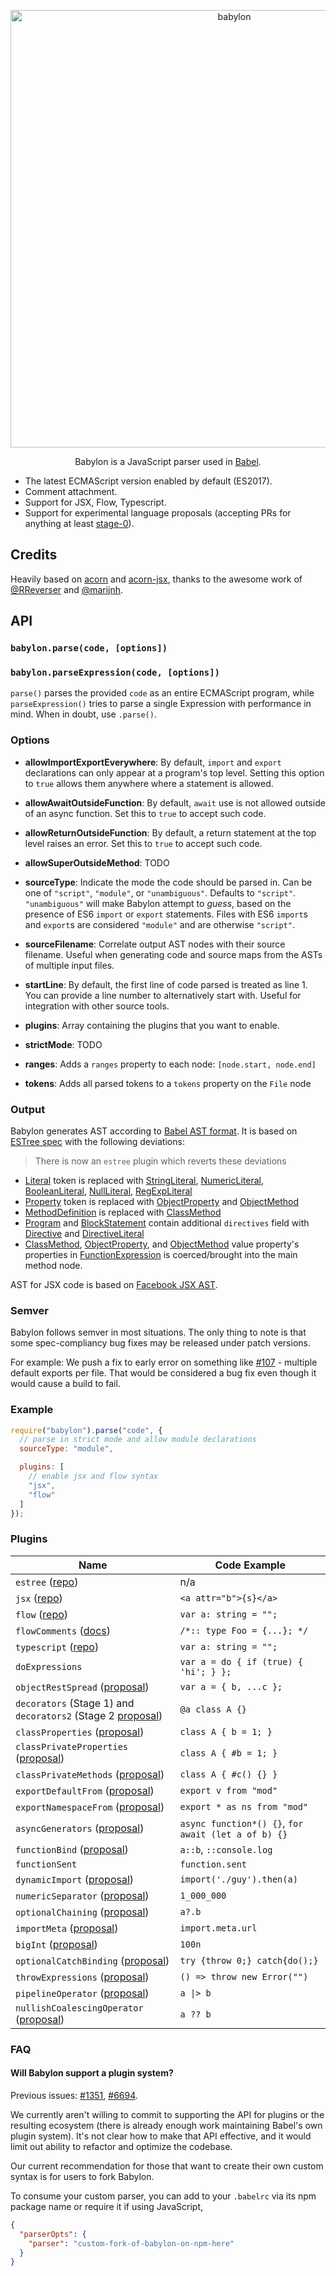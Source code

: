 <p align="center">
  <img alt="babylon" src="https://raw.githubusercontent.com/babel/logo/master/babylon.png" width="700">
</p>

<p align="center">
  Babylon is a JavaScript parser used in <a href="https://github.com/babel/babel">Babel</a>.
</p>

 - The latest ECMAScript version enabled by default (ES2017).
 - Comment attachment.
 - Support for JSX, Flow, Typescript.
 - Support for experimental language proposals (accepting PRs for anything at least [stage-0](https://github.com/tc39/proposals/blob/master/stage-0-proposals.md)).

## Credits

Heavily based on [acorn](https://github.com/marijnh/acorn) and [acorn-jsx](https://github.com/RReverser/acorn-jsx),
thanks to the awesome work of [@RReverser](https://github.com/RReverser) and [@marijnh](https://github.com/marijnh).

## API

### `babylon.parse(code, [options])`

### `babylon.parseExpression(code, [options])`

`parse()` parses the provided `code` as an entire ECMAScript program, while
`parseExpression()` tries to parse a single Expression with performance in
mind. When in doubt, use `.parse()`.

### Options

- **allowImportExportEverywhere**: By default, `import` and `export`
  declarations can only appear at a program's top level. Setting this
  option to `true` allows them anywhere where a statement is allowed.

- **allowAwaitOutsideFunction**: By default, `await` use is not allowed
  outside of an async function. Set this to `true` to accept such
  code.

- **allowReturnOutsideFunction**: By default, a return statement at
  the top level raises an error. Set this to `true` to accept such
  code.

- **allowSuperOutsideMethod**: TODO

- **sourceType**: Indicate the mode the code should be parsed in. Can be
  one of `"script"`, `"module"`, or `"unambiguous"`. Defaults to `"script"`. `"unambiguous"` will make Babylon attempt to _guess_, based on the presence of ES6 `import` or `export` statements. Files with ES6 `import`s and `export`s are considered `"module"` and are otherwise `"script"`.

- **sourceFilename**: Correlate output AST nodes with their source filename.  Useful when generating code and source maps from the ASTs of multiple input files.

- **startLine**: By default, the first line of code parsed is treated as line 1. You can provide a line number to alternatively start with. Useful for integration with other source tools.

- **plugins**: Array containing the plugins that you want to enable.

- **strictMode**: TODO

- **ranges**: Adds a `ranges` property to each node: `[node.start, node.end]`

- **tokens**: Adds all parsed tokens to a `tokens` property on the `File` node

### Output

Babylon generates AST according to [Babel AST format][].
It is based on [ESTree spec][] with the following deviations:

> There is now an `estree` plugin which reverts these deviations

- [Literal][] token is replaced with [StringLiteral][], [NumericLiteral][], [BooleanLiteral][], [NullLiteral][], [RegExpLiteral][]
- [Property][] token is replaced with [ObjectProperty][] and [ObjectMethod][]
- [MethodDefinition][] is replaced with [ClassMethod][]
- [Program][] and [BlockStatement][] contain additional `directives` field with [Directive][] and [DirectiveLiteral][]
- [ClassMethod][], [ObjectProperty][], and [ObjectMethod][] value property's properties in [FunctionExpression][] is coerced/brought into the main method node.

AST for JSX code is based on [Facebook JSX AST][].

[Babel AST format]: https://github.com/babel/babylon/blob/master/ast/spec.md
[ESTree spec]: https://github.com/estree/estree

[Literal]: https://github.com/estree/estree/blob/master/es5.md#literal
[Property]: https://github.com/estree/estree/blob/master/es5.md#property
[MethodDefinition]: https://github.com/estree/estree/blob/master/es2015.md#methoddefinition

[StringLiteral]: https://github.com/babel/babel/tree/master/packages/babylon/ast/spec.md#stringliteral
[NumericLiteral]: https://github.com/babel/babel/tree/master/packages/babylon/ast/spec.md#numericliteral
[BooleanLiteral]: https://github.com/babel/babel/tree/master/packages/babylon/ast/spec.md#booleanliteral
[NullLiteral]: https://github.com/babel/babel/tree/master/packages/babylon/ast/spec.md#nullliteral
[RegExpLiteral]: https://github.com/babel/babel/tree/master/packages/babylon/ast/spec.md#regexpliteral
[ObjectProperty]: https://github.com/babel/babel/tree/master/packages/babylon/ast/spec.md#objectproperty
[ObjectMethod]: https://github.com/babel/babel/tree/master/packages/babylon/ast/spec.md#objectmethod
[ClassMethod]: https://github.com/babel/babel/tree/master/packages/babylon/ast/spec.md#classmethod
[Program]: https://github.com/babel/babel/tree/master/packages/babylon/ast/spec.md#programs
[BlockStatement]: https://github.com/babel/babel/tree/master/packages/babylon/ast/spec.md#blockstatement
[Directive]: https://github.com/babel/babel/tree/master/packages/babylon/ast/spec.md#directive
[DirectiveLiteral]: https://github.com/babel/babel/tree/master/packages/babylon/ast/spec.md#directiveliteral
[FunctionExpression]: https://github.com/babel/babel/tree/master/packages/babylon/ast/spec.md#functionexpression

[Facebook JSX AST]: https://github.com/facebook/jsx/blob/master/AST.md

### Semver

Babylon follows semver in most situations. The only thing to note is that some spec-compliancy bug fixes may be released under patch versions.

For example: We push a fix to early error on something like [#107](https://github.com/babel/babylon/pull/107) - multiple default exports per file. That would be considered a bug fix even though it would cause a build to fail.

### Example

```javascript
require("babylon").parse("code", {
  // parse in strict mode and allow module declarations
  sourceType: "module",

  plugins: [
    // enable jsx and flow syntax
    "jsx",
    "flow"
  ]
});
```

### Plugins

| Name | Code Example |
|------|--------------|
| `estree` ([repo](https://github.com/estree/estree)) | n/a |
| `jsx` ([repo](https://facebook.github.io/jsx/)) | `<a attr="b">{s}</a>` |
| `flow` ([repo](https://github.com/facebook/flow)) | `var a: string = "";` |
| `flowComments` ([docs](https://flow.org/en/docs/types/comments/)) | `/*:: type Foo = {...}; */` |
| `typescript` ([repo](https://github.com/Microsoft/TypeScript)) | `var a: string = "";` |
| `doExpressions` | `var a = do { if (true) { 'hi'; } };` |
| `objectRestSpread` ([proposal](https://github.com/tc39/proposal-object-rest-spread)) | `var a = { b, ...c };` |
| `decorators` (Stage 1) and `decorators2` (Stage 2 [proposal](https://github.com/tc39/proposal-decorators)) | `@a class A {}` |
| `classProperties` ([proposal](https://github.com/tc39/proposal-class-public-fields)) | `class A { b = 1; }` |
| `classPrivateProperties` ([proposal](https://github.com/tc39/proposal-private-fields)) | `class A { #b = 1; }` |
| `classPrivateMethods` ([proposal](https://github.com/tc39/proposal-private-methods)) | `class A { #c() {} }` |
| `exportDefaultFrom` ([proposal](https://github.com/leebyron/ecmascript-export-default-from)) | `export v from "mod"` |
| `exportNamespaceFrom` ([proposal](https://github.com/leebyron/ecmascript-export-ns-from)) | `export * as ns from "mod"` |
| `asyncGenerators` ([proposal](https://github.com/tc39/proposal-async-iteration)) | `async function*() {}`, `for await (let a of b) {}` |
| `functionBind` ([proposal](https://github.com/zenparsing/es-function-bind)) | `a::b`, `::console.log` |
| `functionSent` | `function.sent` |
| `dynamicImport` ([proposal](https://github.com/tc39/proposal-dynamic-import)) | `import('./guy').then(a)` |
| `numericSeparator` ([proposal](https://github.com/samuelgoto/proposal-numeric-separator)) | `1_000_000` |
| `optionalChaining` ([proposal](https://github.com/tc39/proposal-optional-chaining)) | `a?.b` |
| `importMeta` ([proposal](https://github.com/tc39/proposal-import-meta)) | `import.meta.url` |
| `bigInt` ([proposal](https://github.com/tc39/proposal-bigint)) | `100n` |
| `optionalCatchBinding` ([proposal](https://github.com/babel/proposals/issues/7)) | `try {throw 0;} catch{do();}` |
| `throwExpressions` ([proposal](https://github.com/babel/proposals/issues/23)) | `() => throw new Error("")` |
| `pipelineOperator` ([proposal](https://github.com/babel/proposals/issues/29)) | `a \|> b` |
| `nullishCoalescingOperator` ([proposal](https://github.com/babel/proposals/issues/14)) | `a ?? b` |

### FAQ

#### Will Babylon support a plugin system?

Previous issues: [#1351](https://github.com/babel/babel/issues/1351), [#6694](https://github.com/babel/babel/issues/6694).

We currently aren't willing to commit to supporting the API for plugins or the resulting ecosystem (there is already enough work maintaining Babel's own plugin system). It's not clear how to make that API effective, and it would limit out ability to refactor and optimize the codebase.

Our current recommendation for those that want to create their own custom syntax is for users to fork Babylon.

To consume your custom parser, you can add to your `.babelrc` via its npm package name or require it if using JavaScript,

```json
{
  "parserOpts": {
    "parser": "custom-fork-of-babylon-on-npm-here"
  }
}
```
